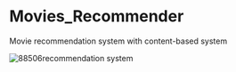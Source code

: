 # Movies_Recommender
Movie recommendation system with content-based system


![88506recommendation system](https://github.com/ZahidGrgze/Movies_Recommender/assets/125910908/2d77c7c1-e16b-4631-beb7-84996577ae68)
